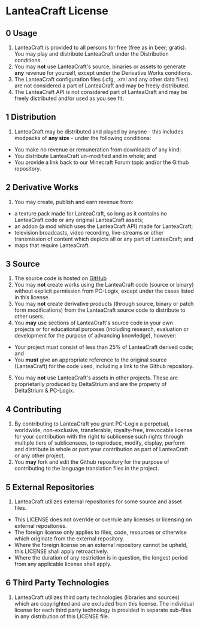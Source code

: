 LanteaCraft License
================

0  Usage
----------------
1. LanteaCraft is provided to all persons for free (free as in beer; gratis). You may play and distribute LanteaCraft under the Distribution conditions.
2. You may **not** use LanteaCraft's source, binaries or assets to generate **any** revenue for yourself, except under the Derivative Works conditions.
3. The LanteaCraft configuration files (.cfg, .xml and any other data files) are not considered a part of LanteaCraft and may be freely distributed.
4. The LanteaCraft API is not considered part of LanteaCraft and may be freely distributed and/or used as you see fit.


1  Distribution
----------------
1. LanteaCraft may be distributed and played by anyone - this includes modpacks of **any size** - under the following conditions:
  * You make no revenue or remuneration from downloads of any kind;
  * You distribute LanteaCraft un-modified and in whole; and
  * You provide a link back to our Minecraft Forum topic and/or the Github repository.


2  Derivative Works
----------------
1. You may create, publish and earn revenue from:
  * a texture pack made for LanteaCraft, so long as it contains no LanteaCraft code or any original LanteaCraft assets;
  * an addon (a mod which uses the LanteaCraft API) made for LanteaCraft;
  * television broadcasts, video recording, live-streams or other transmission of content which depicts all or any part of LanteaCraft; and
  * maps that require LanteaCraft.


3  Source
----------------
1. The source code is hosted on [GitHub](https://github.com/PC-Logix/LanteaCraft)
2. You may **not** create works using the LanteaCraft code (source or binary) without explicit permission from PC-Logix, except under the cases listed in this license.
3. You may **not** create derivative products (through source, binary or patch form modifications) from the LanteaCraft source code to distribute to other users.
4. You **may** use sections of LanteaCraft's source code in your own projects or for educational purposes (including research, evaluation or development for the purpose of advancing knowledge), however:
  * Your project must consist of less than 25% of LanteaCraft derived code; and
  * You **must** give an appropriate reference to the original source (LanteaCraft) for the code used, including a link to the Github repository.
5. You may **not** use LanteaCraft's assets in other projects. These are proprietarily produced by DeltaStrium and are the property of DeltaStrium & PC-Logix.


4  Contributing
----------------
1. By contributing to LanteaCraft you grant PC-Logix a perpetual, worldwide, non-exclusive, transferable, royalty-free, irrevocable license for your contribution with the right to sublicense such rights through multiple tiers of sublicensees, to reproduce, modify, display, perform and distribute in whole or part your contribution as part of LanteaCraft or any other project.
2. You **may** fork and edit the Github repository for the purpose of contributing to the language translation files in the project. 

5  External Repositories
----------------
1. LanteaCraft utilizes external repositories for some source and asset files. 
  * This LICENSE does not override or overrule any licenses or licensing on external repositories.
  * The foreign license only applies to files, code, resources or otherwise which originate from the external repository.
  * Where the foreign license on an external repository cannot be upheld, this LICENSE shall apply retroactively.
  * Where the duration of any restriction is in question, the longest period from any applicable license shall apply.

6  Third Party Technologies
----------------
1. LanteaCraft utilizes third party technologies (libraries and sources) which are copyrighted and are excluded from this license. The individual license for each third party technology is provided in separate sub-files in any distribution of this LICENSE file.